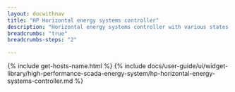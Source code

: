 ```yaml
---
layout: docwithnav
title: "HP Horizontal energy systems controller"
description: "Horizontal energy systems controller with various states."
breadcrumbs: "true"
breadcrumbs-steps: "2"

---
```

{% include get-hosts-name.html %}
{% include docs/user-guide/ui/widget-library/high-performance-scada-energy-system/hp-horizontal-energy-systems-controller.md %}
